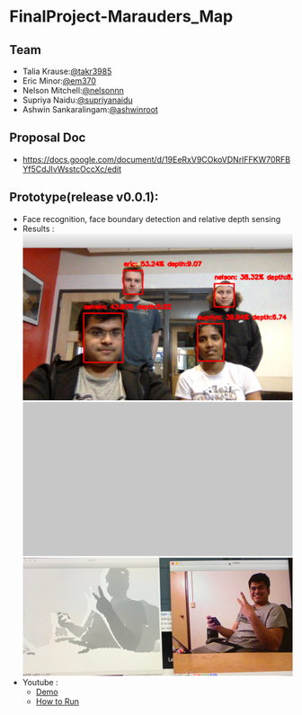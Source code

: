 # FinalProject-Marauders_Map

## Team
* Talia Krause:[@takr3985](https://github.com/takr3985)
* Eric Minor:[@em370](https://github.com/em370)
* Nelson Mitchell:[@nelsonnn](https://github.com/nelsonnn)
* Supriya Naidu:[@supriyanaidu](http://github.com/supriyanaidu)
* Ashwin Sankaralingam:[@ashwinroot](https://github.com/ashwinroot)

## Proposal Doc
* https://docs.google.com/document/d/19EeRxV9COkoVDNrlFFKW70RFBYf5CdJIvWsstcOccXc/edit

## Prototype(release v0.0.1):
- Face recognition, face boundary detection and relative depth sensing 
- Results :
![Face Recognition via WebCam](prototype/results.png)
![Initial animation for webapp](prototype/feet.gif)
![Depth sensor via Kinect](prototype/depth_kinect.jpeg)
- Youtube :
  * [Demo](link)
  * [How to Run](https://youtu.be/pv_LqElPHjc)


